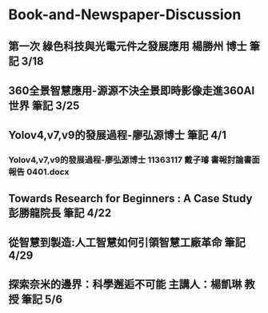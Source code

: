 # Book-and-Newspaper-Discussion
## 第一次  綠色科技與光電元件之發展應用 楊勝州 博士 筆記 3/18
## 360全景智慧應用-源源不決全景即時影像走進360AI世界 筆記 3/25
## Yolov4,v7,v9的發展過程-廖弘源博士 筆記 4/1
### Yolov4,v7,v9的發展過程-廖弘源博士 11363117 戴子璿 書報討論書面報告 0401.docx
## Towards Research for Beginners : A Case Study 彭勝龍院長 筆記 4/22
## 從智慧到製造:人工智慧如何引領智慧工廠革命 筆記 4/29 
## 探索奈米的邊界：科學邂逅不可能 主講人：楊凱琳 教授 筆記 5/6
